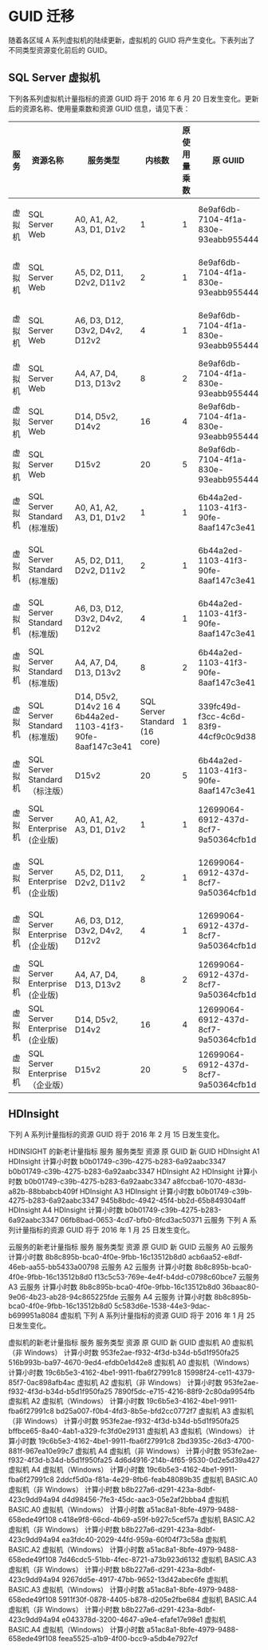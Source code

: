 <properties
	pageTitle="GUID 迁移 - Microsoft Azure"
    description=""
    services=""
    documentationCenter=""
    authors=""
    manager=""
    editor=""
    tags=""/>
	
<tags ms.service="announcement" ms.date="" wacn.date="" wacn.lang="cn"/>

# GUID 迁移
随着各区域 A 系列虚拟机的陆续更新，虚拟机的 GUID 将产生变化。下表列出了不同类型资源变化前后的 GUID。

## SQL Server 虚拟机
下列各系列虚拟机计量指标的资源 GUID 将于 2016 年 6 月 20 日发生变化。更新后的资源名称、使用量乘数和资源 GUID 信息，请见下表：

|	服务	|	资源名称	|	服务类型	|	内核数	|	原使用量乘数	|	原 GUIID	|	新资源名称	|	新使用量乘数	|	新 GUIID	|
|---|----|-----|---|---|-------|----|---|-------|
|虚拟机	|SQL Server Web	|	A0, A1, A2, A3, D1, D1v2	|	1	|	1	|	8e9af6db-7104-4f1a-830e-93eabb955444	|	SQL Server Web (up to 4 cores)	|	1	|	不变	|
|虚拟机	|	SQL Server Web	|	A5, D2, D11, D2v2, D11v2	|	2	|	1	|	8e9af6db-7104-4f1a-830e-93eabb955444	|	SQL Server Web (up to 4 cores)	|	1	|	不变	|
|虚拟机	|	SQL Server Web	|	A6, D3, D12, D3v2, D4v2, D12v2	|	4	|	1	|	8e9af6db-7104-4f1a-830e-93eabb955444	|	SQL Server Web (up to 4 cores)	|	1	|	不变	|
|虚拟机	|	SQL Server Web	|	A4, A7, D4, D13, D13v2	|	8	|	2	|	8e9af6db-7104-4f1a-830e-93eabb955444	|	SQL Server Web (8 core)	|	1	|	f0185c96-1902-44c9-b4b5-9bf534862606	|
|虚拟机	|	SQL Server Web	|	D14, D5v2, D14v2	|	16	|	4	|	8e9af6db-7104-4f1a-830e-93eabb955444	|	SQL Server Web (16 core)	|	1	|	d8f0abe0-ebe9-4181-9239-6b6f9d516e8d	|
|虚拟机	|	SQL Server Web	|	D15v2	|	20	|	5	|	8e9af6db-7104-4f1a-830e-93eabb955444	|	SQL Server Web (20 core)	|	1	|	c44e509d-63cf-4ee5-8ba2-ad5a6bd6061d	|
|虚拟机	|	SQL Server Standard (标准版)	|	A0, A1, A2, A3, D1, D1v2	|	1	|	1	|	6b44a2ed-1103-41f3-90fe-8aaf147c3e41	|	SQL Server Standard (up to 4 cores)	|	1	|	不变	|
|虚拟机	|	SQL Server Standard (标准版)	|	A5, D2, D11, D2v2, D11v2	|	2	|	1	|	6b44a2ed-1103-41f3-90fe-8aaf147c3e41	|	SQL Server Standard (up to 4 cores)	|	1	|	不变	|
|虚拟机	|	SQL Server Standard (标准版)	|	A6, D3, D12, D3v2, D4v2, D12v2	|	4	|	1	|	6b44a2ed-1103-41f3-90fe-8aaf147c3e41	|	SQL Server Standard (up to 4 cores)	|	1	|	不变	|
|虚拟机	|	SQL Server Standard (标准版)	|	A4, A7, D4, D13, D13v2	|	8	|	2	|	6b44a2ed-1103-41f3-90fe-8aaf147c3e41	|	SQL Server Standard (8 core)	|	1	|	734b802a-0a4e-490c-98dd-a4ca285d835b
|虚拟机	|	SQL Server Standard (标准版)	|	D14, D5v2, D14v2	16	4	6b44a2ed-1103-41f3-90fe-8aaf147c3e41	|	SQL Server Standard (16 core)	|	1	|	339fc49d-f3cc-4c6d-83f9-44cf9c0c9d38	|
|虚拟机	|	SQL Server Standard（标注版）	|	D15v2	|	20	|	5	|	6b44a2ed-1103-41f3-90fe-8aaf147c3e41	|	SQL Server Standard (20 core)	|	1	|	8f89de2d-5e65-4560-8d94-208ad84b4881	|
|虚拟机	|	SQL Server Enterprise (企业版)	|	A0, A1, A2, A3, D1, D1v2	|	1	|	1	|	12699064-6912-437d-8cf7-9a50364cfb1d	|	SQL Server Enterprise (up to 4 cores)	|	1	|	不变	|
|虚拟机	|	SQL Server Enterprise (企业版)	|	A5, D2, D11, D2v2, D11v2	|	2	|	1	|	12699064-6912-437d-8cf7-9a50364cfb1d	|	SQL Server Enterprise (up to 4 cores)	|	1	|	不变	|
|虚拟机	|	SQL Server Enterprise (企业版)	|	A6, D3, D12, D3v2, D4v2, D12v2	|	4	|	1	|	12699064-6912-437d-8cf7-9a50364cfb1d	|	SQL Server Enterprise (up to 4 cores)	|	1	|	不变	|
|虚拟机	|	SQL Server Enterprise (企业版)	|	A4, A7, D4, D13, D13v2	|	8	|	2	|	12699064-6912-437d-8cf7-9a50364cfb1d	|	SQL Server Enterprise (8 core)	|	1	|	7f3e1d2c-74d6-4f47-b1f5-f929290ece86	|
|虚拟机	|	SQL Server Enterprise (企业版)	|	D14, D5v2, D14v2	|	16	|	4	|	12699064-6912-437d-8cf7-9a50364cfb1d	|	SQL Server Enterprise (16 core)	|	1	|	2f6d02be-a7f9-4918-96d1-c291793047e6	|
|虚拟机	|	SQL Server Enterprise（企业版）	|	D15v2	|	20	|	5	|	12699064-6912-437d-8cf7-9a50364cfb1d	|	SQL Server Enterprise (20 core)	|	1	|	f438a8b0-a0a8-4633-8cb1-21daba7270a0	|

## HDInsight
下列 A 系列计量指标的资源 GUID 将于 2016 年 2 月 15 日发生变化。

HDINSIGHT 的新老计量指标
服务	服务类型	资源	原 GUID	新 GUID
HDInsight	A1 HDInsight	计算小时数	b0b01749-c39b-4275-b283-6a92aabc3347	b0b01749-c39b-4275-b283-6a92aabc3347
HDInsight	A2 HDInsight	计算小时数	b0b01749-c39b-4275-b283-6a92aabc3347	a8fccba6-1070-483d-a82b-88bbabcb409f
HDInsight	A3 HDInsight	计算小时数	b0b01749-c39b-4275-b283-6a92aabc3347	945b8bdc-4942-45f4-bb2d-65b849304aff
HDInsight	A4 HDInsight	计算小时数	b0b01749-c39b-4275-b283-6a92aabc3347	06fb8bad-0653-4cd7-bfb0-8fcd3ac50371
云服务
下列 A 系列计量指标的资源 GUID 将于 2016 年 1 月 25 日发生变化。

云服务的新老计量指标
服务	服务类型	资源	原 GUID	新 GUID
云服务	A0 云服务	计算小时数	8b8c895b-bca0-4f0e-9fbb-16c13512b8d0	acb6aa52-e8df-46eb-aa55-bb5433a00798
云服务	A2 云服务	计算小时数	8b8c895b-bca0-4f0e-9fbb-16c13512b8d0	f13c5c53-769e-4e4f-b4dd-c0798c60bce7
云服务	A3 云服务	计算小时数	8b8c895b-bca0-4f0e-9fbb-16c13512b8d0	36baac80-9e06-4b23-ab28-94c865225fde
云服务	A4 云服务	计算小时数	8b8c895b-bca0-4f0e-9fbb-16c13512b8d0	5c583d6e-1538-44e3-9dac-b699951a8084
虚拟机
下列 A 系列计量指标的资源 GUID 将于 2016 年 1 月 25 日发生变化。

虚拟机的新老计量指标
服务	服务类型	资源	原 GUID	新 GUID
虚拟机	A0 虚拟机（非 Windows）	计算小时数	953fe2ae-f932-4f3d-b34d-b5d1f950fa25	516b993b-ba97-4670-9ed4-efdb0e1d42e8
虚拟机	A0 虚拟机（Windows）	计算小时数	19c6b5e3-4162-4be1-9911-fba6f27991c8	15998f24-ce11-4379-85f7-0ac898afb4ac
虚拟机	A2 虚拟机（非 Windows）	计算小时数	953fe2ae-f932-4f3d-b34d-b5d1f950fa25	7890f5dc-e715-4216-88f9-2c80da9954fb
虚拟机	A2 虚拟机（Windows）	计算小时数	19c6b5e3-4162-4be1-9911-fba6f27991c8	bd25a007-f0b4-4fd3-8b5e-bfd2cc0772f7
虚拟机	A3 虚拟机（非 Windows）	计算小时数	953fe2ae-f932-4f3d-b34d-b5d1f950fa25	bffbce65-8a40-4ab1-a329-fc3fd0e29131
虚拟机	A3 虚拟机（Windows）	计算小时数	19c6b5e3-4162-4be1-9911-fba6f27991c8	2bd3935c-26d3-4700-881f-967ea10e99c7
虚拟机	A4 虚拟机（非 Windows）	计算小时数	953fe2ae-f932-4f3d-b34d-b5d1f950fa25	4d6d4916-214b-4f65-9530-0d2e5d39a427
虚拟机	A4 虚拟机（Windows）	计算小时数	19c6b5e3-4162-4be1-9911-fba6f27991c8	2ddcf5d0a-f81a-4e29-8fb6-feab48089b35
虚拟机	BASIC.A0 虚拟机（非 Windows）	计算小时数	b8b227a6-d291-423a-8dbf-423c9dd94a94	d4d98456-7fe3-45dc-aac3-05e2af2bbba4
虚拟机	BASIC.A0 虚拟机（Windows）	计算小时数	a51ac8a1-8bfe-4979-9488-658ede49f108	c418e9f8-66cd-4b69-a59f-b927c5cef57a
虚拟机	BASIC.A2 虚拟机（非 Windows）	计算小时数	b8b227a6-d291-423a-8dbf-423c9dd94a94	ea3fdc40-2029-44fd-959a-60f04f73c58a
虚拟机	BASIC.A2 虚拟机（Windows）	计算小时数	a51ac8a1-8bfe-4979-9488-658ede49f108	7d46cdc5-51bb-4fec-8721-a73b923d6132
虚拟机	BASIC.A3 虚拟机（非 Windows）	计算小时数	b8b227a6-d291-423a-8dbf-423c9dd94a94	9267dd5e-4917-47bb-9652-13d42abec6fe
虚拟机	BASIC.A3 虚拟机（Windows）	计算小时数	a51ac8a1-8bfe-4979-9488-658ede49f108	5911f30f-0878-4405-b878-d205e2fbe684
虚拟机	BASIC.A4 虚拟机（非 Windows）	计算小时数	b8b227a6-d291-423a-8dbf-423c9dd94a94	e043378d-3200-4647-a9e4-efafe17e98e1
虚拟机	BASIC.A4 虚拟机（Windows）	计算小时数	a51ac8a1-8bfe-4979-9488-658ede49f108	feea5525-a1b9-4f00-bcc9-a5db4e7927cf